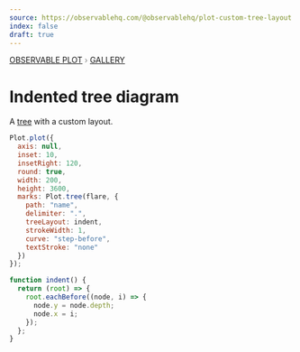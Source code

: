 ```yaml
---
source: https://observablehq.com/@observablehq/plot-custom-tree-layout
index: false
draft: true
---
```


<div style="color: grey; font: 13px/25.5px var(--sans-serif); text-transform: uppercase;"><h1 style="display: none;">Plot: Indented tree diagram</h1><a href="/plot">Observable Plot</a> › <a href="/@observablehq/plot-gallery">Gallery</a></div>

# Indented tree diagram

A [tree](https://observablehq.com/plot/marks/tree) with a custom layout.

```js echo
Plot.plot({
  axis: null,
  inset: 10,
  insetRight: 120,
  round: true,
  width: 200,
  height: 3600,
  marks: Plot.tree(flare, {
    path: "name",
    delimiter: ".",
    treeLayout: indent,
    strokeWidth: 1,
    curve: "step-before",
    textStroke: "none"
  })
});
```

```js echo
function indent() {
  return (root) => {
    root.eachBefore((node, i) => {
      node.y = node.depth;
      node.x = i;
    });
  };
}
```
